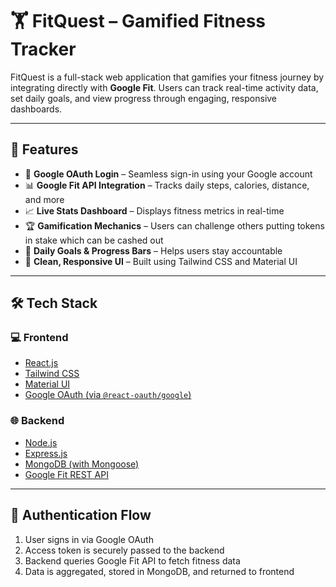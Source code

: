 # 🏋️ FitQuest – Gamified Fitness Tracker

FitQuest is a full-stack web application that gamifies your fitness journey by integrating directly with **Google Fit**. Users can track real-time activity data, set daily goals, and view progress through engaging, responsive dashboards.

---

## 🚀 Features

- 🔐 **Google OAuth Login** – Seamless sign-in using your Google account
- 📊 **Google Fit API Integration** – Tracks daily steps, calories, distance, and more
- 📈 **Live Stats Dashboard** – Displays fitness metrics in real-time
- 🏆 **Gamification Mechanics** – Users can challenge others putting tokens in stake which can be cashed out  
- 📆 **Daily Goals & Progress Bars** – Helps users stay accountable
- 🧘 **Clean, Responsive UI** – Built using Tailwind CSS and Material UI

---

## 🛠️ Tech Stack

### 💻 Frontend
- [React.js](https://reactjs.org/)
- [Tailwind CSS](https://tailwindcss.com/)
- [Material UI](https://mui.com/)
- [Google OAuth (via `@react-oauth/google`)](https://www.npmjs.com/package/@react-oauth/google)

### 🌐 Backend
- [Node.js](https://nodejs.org/)
- [Express.js](https://expressjs.com/)
- [MongoDB (with Mongoose)](https://mongoosejs.com/)
- [Google Fit REST API](https://developers.google.com/fit/rest)

---

## 🔐 Authentication Flow

1. User signs in via Google OAuth
2. Access token is securely passed to the backend
3. Backend queries Google Fit API to fetch fitness data
4. Data is aggregated, stored in MongoDB, and returned to frontend
